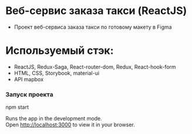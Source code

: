 # Веб-сервис заказа такси (ReactJS)
- Проект веб-сервиса заказа такси по готовому макету в Figma

# Используемый стэк:
- ReactJS, Redux-Saga, React-router-dom, Redux, React-hook-form
- HTML, CSS, Storybook, material-ui
- API mapbox

### Запуск проекта
npm start

Runs the app in the development mode.\
Open [http://localhost:3000](http://localhost:3000) to view it in your browser.


